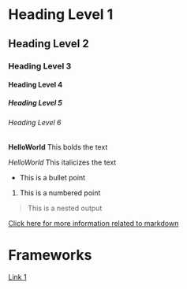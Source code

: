 <!-- template -->
<!-- delete this once it makes sense -->
#       Heading Level 1
##      Heading Level 2
###     Heading Level 3
####    Heading Level 4
#####   Heading Level 5
######  Heading Level 6

**HelloWorld**      This bolds the text

*HelloWorld*        This italicizes the text

- This is a bullet point
1. This is a numbered point

> This is a nested output

<!-- here is how you do a live link to a site -->
[Click here for more information related to markdown](https://www.markdownguide.org/basic-syntax/)



# Frameworks
[Link 1](null)